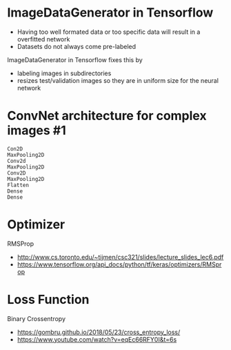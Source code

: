 # ImageDataGenerator in Tensorflow

- Having too well formated data or too specific data will result in a overfitted network
- Datasets do not always come pre-labeled

ImageDataGenerator in Tensorflow fixes this by 
- labeling images in subdirectories
- resizes test/validation images so they are in uniform size for the neural network


# ConvNet architecture for complex images #1

    Con2D
    MaxPooling2D
    Conv2d
    MaxPooling2D
    Conv2D
    MaxPooling2D
    Flatten
    Dense
    Dense


# Optimizer
RMSProp
- http://www.cs.toronto.edu/~tijmen/csc321/slides/lecture_slides_lec6.pdf
- https://www.tensorflow.org/api_docs/python/tf/keras/optimizers/RMSprop

# Loss Function
Binary Crossentropy
- https://gombru.github.io/2018/05/23/cross_entropy_loss/
- https://www.youtube.com/watch?v=eqEc66RFY0I&t=6s